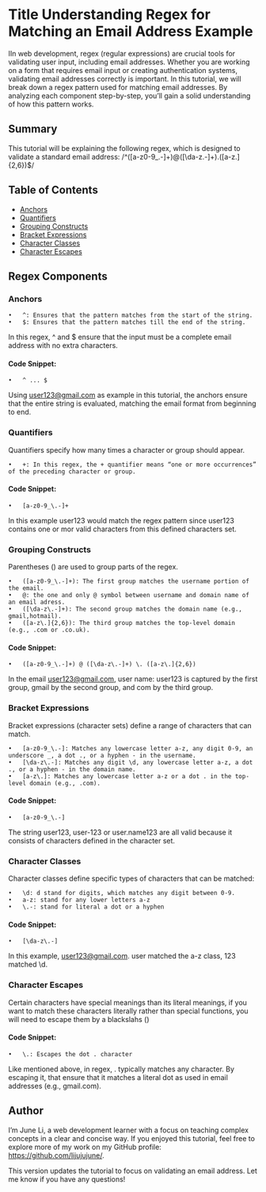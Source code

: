 # Title Understanding Regex for Matching an Email Address Example

IIn web development, regex (regular expressions) are crucial tools for validating user input, including email addresses. Whether you are working on a form that requires email input or creating authentication systems, validating email addresses correctly is important. In this tutorial, we will break down a regex pattern used for matching email addresses. By analyzing each component step-by-step, you’ll gain a solid understanding of how this pattern works.


## Summary

This tutorial will be explaining the following regex, which is designed to validate a standard email address:
/^([a-z0-9_\.-]+)@([\da-z\.-]+)\.([a-z\.]{2,6})$/

## Table of Contents

- [Anchors](#anchors)
- [Quantifiers](#quantifiers)
- [Grouping Constructs](#grouping-constructs)
- [Bracket Expressions](#bracket-expressions)
- [Character Classes](#character-classes)
- [Character Escapes](#character-escapes)

## Regex Components

### Anchors

	•	^: Ensures that the pattern matches from the start of the string.
	•	$: Ensures that the pattern matches till the end of the string.
In this regex, ^ and $ ensure that the input must be a complete email address with no extra characters.

#### Code Snippet:
	•	^ ... $
 Using user123@gmail.com as example in this tutorial, the anchors ensure that the entire string is evaluated, matching the email format from beginning to end.

### Quantifiers

Quantifiers specify how many times a character or group should appear.

	•	+: In this regex, the + quantifier means “one or more occurrences” of the preceding character or group.

#### Code Snippet:
	•	[a-z0-9_\.-]+
In this example user123 would match the regex pattern since user123 contains one or mor valid characters from this defined characters set.

### Grouping Constructs

Parentheses () are used to group parts of the regex.

	•	([a-z0-9_\.-]+): The first group matches the username portion of the email.
 	•	@: the one and only @ symbol between username and domain name of an email adress.
	•	([\da-z\.-]+): The second group matches the domain name (e.g., gmail,hotmail).
	•	([a-z\.]{2,6}): The third group matches the top-level domain (e.g., .com or .co.uk).

 #### Code Snippet:
	•	([a-z0-9_\.-]+) @ ([\da-z\.-]+) \. ([a-z\.]{2,6})
 In the email user123@gmail.com, user name: user123 is captured by the first group, gmail by the second group, and com by the third group.

### Bracket Expressions

Bracket expressions (character sets) define a range of characters that can match.

	•	[a-z0-9_\.-]: Matches any lowercase letter a-z, any digit 0-9, an underscore _, a dot ., or a hyphen - in the username.
	•	[\da-z\.-]: Matches any digit \d, any lowercase letter a-z, a dot ., or a hyphen - in the domain name.
	•	[a-z\.]: Matches any lowercase letter a-z or a dot . in the top-level domain (e.g., .com).

#### Code Snippet:
	•	[a-z0-9_\.-]
The string user123, user-123 or user.name123 are all valid because it consists of characters defined in the character set.
 
### Character Classes

Character classes define specific types of characters that can be matched:

	•	\d: d stand for digits, which matches any digit between 0-9.
 	•	a-z: stand for any lower letters a-z
  	•	\.-: stand for literal a dot or a hyphen
#### Code Snippet:
	•	[\da-z\.-]
In this example, user123@gmail.com. user matched the a-z class, 123 matched \d.

### Character Escapes

Certain characters have special meanings than its literal meanings, if you want to match these characters literally rather than special functions, you will need to escape them by a blackslahs (\)

#### Code Snippet:
	•	\.: Escapes the dot . character
Like mentioned above, in regex, . typically matches any character. By escaping it, that ensure that it matches a literal dot as used in email addresses (e.g., gmail.com).

## Author


I’m June Li, a web development learner with a focus on teaching complex concepts in a clear and concise way. If you enjoyed this tutorial, feel free to explore more of my work on my GitHub profile: https://github.com/lijujujune/.

This version updates the tutorial to focus on validating an email address. Let me know if you have any questions!
